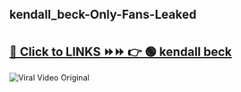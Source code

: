 
 ## kendall_beck-Only-Fans-Leaked

# <h2><a href="https://clipsfans.com/kendall_beck&ref=git">🔗 Click to LINKS ⏩⏩ 👉 🟢 kendall beck </a></h2>

<a href="https://clipsfans.com/kendall_beck&ref=git" rel="nofollow" data-target="animated-image.originalLink"><img src="https://i.ibb.co.com/xMMVF88/686577567.gif" alt="Viral Video Original" style="max-width: 100%; display: inline-block;" data-target="animated-image.originalImage"></a>
